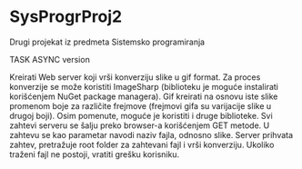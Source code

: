 # SysProgrProj2
Drugi projekat iz predmeta Sistemsko programiranja

TASK ASYNC version

Kreirati Web server koji vrši konverziju slike u gif format. Za proces konverzije se može koristiti ImageSharp (biblioteku je moguće instalirati korišćenjem NuGet package managera). Gif kreirati na osnovu iste slike promenom boje za različite frejmove (frejmovi gifa su varijacije slike u drugoj boji). Osim pomenute, moguće je koristiti i druge biblioteke. Svi zahtevi serveru se šalju preko browser-a korišćenjem GET metode. U zahtevu se kao parametar navodi naziv fajla, odnosno slike. Server prihvata zahtev, pretražuje root folder za zahtevani fajl i vrši konverziju. Ukoliko traženi fajl ne postoji, vratiti grešku korisniku.
